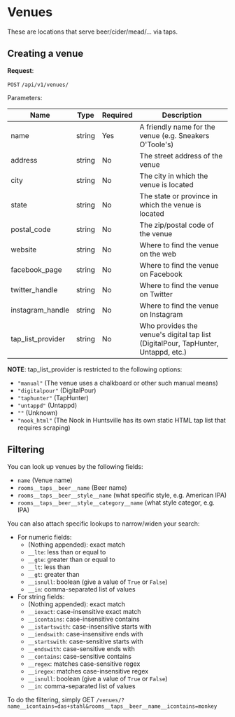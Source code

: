 # Venues

These are locations that serve beer/cider/mead/... via taps.

## Creating a venue

**Request**:

`POST` `/api/v1/venues/`

Parameters:

Name              | Type   | Required | Description
------------------|--------|----------|------------
name              | string | Yes      | A friendly name for the venue (e.g. Sneakers O'Toole's)
address           | string | No       | The street address of the venue
city              | string | No       | The city in which the venue is located
state             | string | No       | The state or province in which the venue is located
postal_code       | string | No       | The zip/postal code of the venue
website           | string | No       | Where to find the venue on the web
facebook_page     | string | No       | Where to find the venue on Facebook
twitter_handle    | string | No       | Where to find the venue on Twitter
instagram_handle  | string | No       | Where to find the venue on Instagram
tap_list_provider | string | No       | Who provides the venue's digital tap list (DigitalPour, TapHunter, Untappd, etc.)

**NOTE**: tap_list_provider is restricted to the following options:

- `"manual"` (The venue uses a chalkboard or other such manual means)
- `"digitalpour"` (DigitalPour)
- `"taphunter"` (TapHunter)
- `"untappd"` (Untappd)
- `""` (Unknown)
- `"nook_html"` (The Nook in Huntsville has its own static HTML tap list that requires scraping)

## Filtering

You can look up venues by the following fields:

- `name` (Venue name)
- `rooms__taps__beer__name` (Beer name)
- `rooms__taps__beer__style__name` (what specific style, e.g. American IPA)
- `rooms__taps__beer__style__category__name` (what style categor, e.g. IPA)

You can also attach specific lookups to narrow/widen your search:

- For numeric fields:
   - (Nothing appended): exact match
   - `__lte`: less than or equal to
   - `__gte`: greater than or equal to
   - `__lt`: less than
   - `__gt`: greater than
   - `__isnull`: boolean (give a value of `True` or `False`)
   - `__in`: comma-separated list of values
- For string fields:
   - (Nothing appended): exact match
   - `__iexact`: case-insensitive exact match
   - `__icontains`: case-insensitive contains
   - `__istartswith`: case-insensitive starts with
   - `__iendswith`: case-insensitive ends with
   - `__startswith`: case-sensitive starts with
   - `__endswith`: case-sensitive ends with
   - `__contains`: case-sensitive contains
   - `__regex`: matches case-sensitive regex
   - `__iregex`: matches case-insensitive regex
   - `__isnull`: boolean (give a value of `True` or `False`)
   - `__in`: comma-separated list of values


To do the filtering, simply GET
`/venues/?name__icontains=das+stahl&rooms__taps__beer__name__icontains=monkey`
